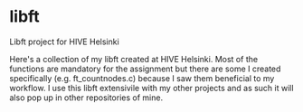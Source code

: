 # libft
Libft project for HIVE Helsinki

Here's a collection of my libft created at HIVE Helsinki.
Most of the functions are mandatory for the assignment but there are some I created specifically (e.g. ft_countnodes.c) because I saw them beneficial to my workflow. I use this libft extensivile with my other projects and as such it will also pop up in other repositories of mine.

